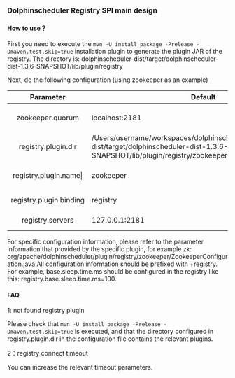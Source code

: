 ### Dolphinscheduler Registry SPI main design

#### How to use？

First you need to execute the `mvn -U install package -Prelease -Dmaven.test.skip=true` installation plugin to generate the plugin JAR of the registry. The directory is: dolphinscheduler-dist/target/dolphinscheduler-dist-1.3.6-SNAPSHOT/lib/plugin/registry

Next, do the following configuration (using zookeeper as an example)

|        Parameter        | Default                                                      | Description                              |
| :---------------------: | ------------------------------------------------------------ | ---------------------------------------- |
|    zookeeper.quorum     | localhost:2181                                               | zk Cluster connection information        |
|   registry.plugin.dir   | /Users/username/workspaces/dolphinscheduler/dolphinscheduler-dist/target/dolphinscheduler-dist-1.3.6-SNAPSHOT/lib/plugin/registry/zookeeper | Registration Center Plugin Directory     |
| registry.plugin.name\|  | zookeeper                                                    | Registration Center specific plugin name |
| registry.plugin.binding | registry                                                     | Dolphinscheduler plugin category         |
|    registry.servers     | 127.0.0.1:2181                                               | ZK connection address                    |

For specific configuration information, please refer to the parameter information that provided by the specific plugin, for example zk: org/apache/dolphinscheduler/plugin/registry/zookeeper/ZookeeperConfiguration.java All configuration information should be prefixed with +registry. For example, base.sleep.time.ms should be configured in the registry like this: registry.base.sleep.time.ms=100.

#### FAQ

1: not found registry plugin

Please check that `mvn -U install package -Prelease -Dmaven.test.skip=true` is executed, and that the directory configured in registry.plugin.dir in the configuration file contains the relevant plugins.

2：registry connect timeout

You can increase the relevant timeout parameters.
